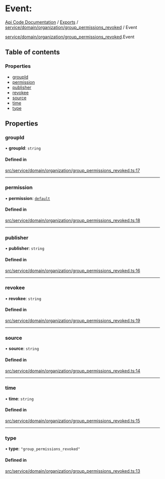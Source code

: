 # Event: 
 
[Api Code Documentation](../README.md) / [Exports](../modules.md) / [service/domain/organization/group\_permissions\_revoked](../modules/service_domain_organization_group_permissions_revoked.md) / Event

[service/domain/organization/group_permissions_revoked](../modules/service_domain_organization_group_permissions_revoked.md).Event

## Table of contents

### Properties

- [groupId](service_domain_organization_group_permissions_revoked.Event.md#groupid)
- [permission](service_domain_organization_group_permissions_revoked.Event.md#permission)
- [publisher](service_domain_organization_group_permissions_revoked.Event.md#publisher)
- [revokee](service_domain_organization_group_permissions_revoked.Event.md#revokee)
- [source](service_domain_organization_group_permissions_revoked.Event.md#source)
- [time](service_domain_organization_group_permissions_revoked.Event.md#time)
- [type](service_domain_organization_group_permissions_revoked.Event.md#type)

## Properties

### groupId

• **groupId**: `string`

#### Defined in

[src/service/domain/organization/group_permissions_revoked.ts:17](https://github.com/openkfw/TruBudget/blob/4d7fd4be/api/src/service/domain/organization/group_permissions_revoked.ts#L17)

___

### permission

• **permission**: [`default`](../modules/authz_intents.md#default)

#### Defined in

[src/service/domain/organization/group_permissions_revoked.ts:18](https://github.com/openkfw/TruBudget/blob/4d7fd4be/api/src/service/domain/organization/group_permissions_revoked.ts#L18)

___

### publisher

• **publisher**: `string`

#### Defined in

[src/service/domain/organization/group_permissions_revoked.ts:16](https://github.com/openkfw/TruBudget/blob/4d7fd4be/api/src/service/domain/organization/group_permissions_revoked.ts#L16)

___

### revokee

• **revokee**: `string`

#### Defined in

[src/service/domain/organization/group_permissions_revoked.ts:19](https://github.com/openkfw/TruBudget/blob/4d7fd4be/api/src/service/domain/organization/group_permissions_revoked.ts#L19)

___

### source

• **source**: `string`

#### Defined in

[src/service/domain/organization/group_permissions_revoked.ts:14](https://github.com/openkfw/TruBudget/blob/4d7fd4be/api/src/service/domain/organization/group_permissions_revoked.ts#L14)

___

### time

• **time**: `string`

#### Defined in

[src/service/domain/organization/group_permissions_revoked.ts:15](https://github.com/openkfw/TruBudget/blob/4d7fd4be/api/src/service/domain/organization/group_permissions_revoked.ts#L15)

___

### type

• **type**: ``"group_permissions_revoked"``

#### Defined in

[src/service/domain/organization/group_permissions_revoked.ts:13](https://github.com/openkfw/TruBudget/blob/4d7fd4be/api/src/service/domain/organization/group_permissions_revoked.ts#L13)

